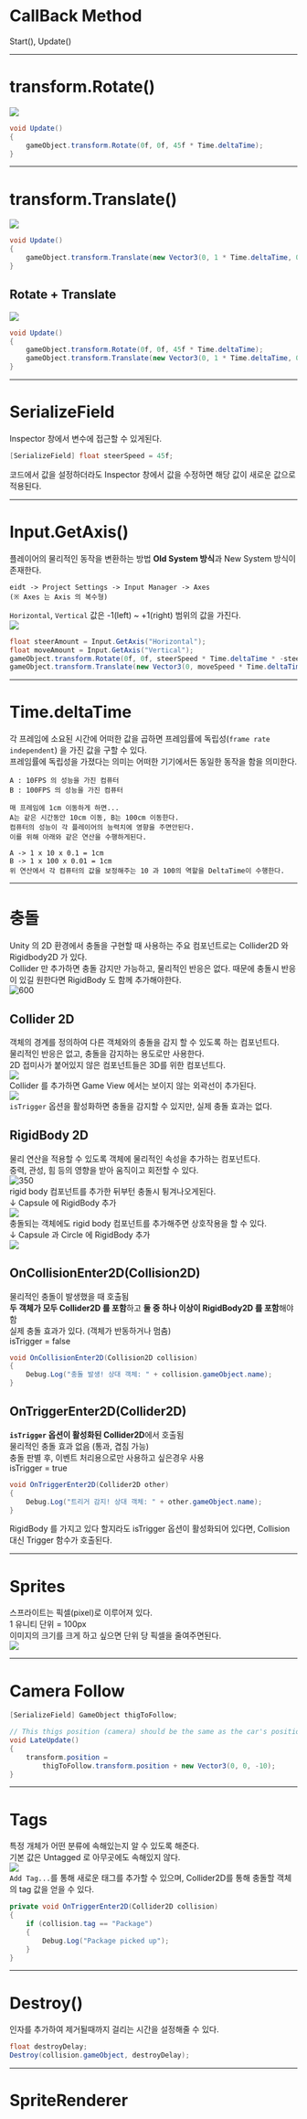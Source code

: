 # CallBack Method
Start(), Update()

---
# transform.Rotate()
![](./img/rotateCapsule.gif)
```csharp
void Update()
{
    gameObject.transform.Rotate(0f, 0f, 45f * Time.deltaTime);
}
```

---
# transform.Translate()
![](./img/capsuleMove.gif)
```csharp
void Update()
{
    gameObject.transform.Translate(new Vector3(0, 1 * Time.deltaTime, 0));
}
```
## Rotate + Translate
![](./img/capsuleMoveRotate.gif)
```csharp
void Update()
{
	gameObject.transform.Rotate(0f, 0f, 45f * Time.deltaTime);
	gameObject.transform.Translate(new Vector3(0, 1 * Time.deltaTime, 0));
}
```

---
# SerializeField
Inspector 창에서 변수에 접근할 수 있게된다.
```csharp
[SerializeField] float steerSpeed = 45f;
```
코드에서 값을 설정하더라도 Inspector 창에서 값을 수정하면 해당 값이 새로운 값으로 적용된다.

---
# Input.GetAxis()
플레이어의 물리적인 동작을 변환하는 방법
**Old System 방식**과 New System 방식이 존재한다.
```
eidt -> Project Settings -> Input Manager -> Axes 
(※ Axes 는 Axis 의 복수형)
```
`Horizontal`, `Vertical` 값은 -1(left) ~ +1(right)  범위의 값을 가진다.</br>
![](./img/capsuleControl.gif)
```csharp
float steerAmount = Input.GetAxis("Horizontal");
float moveAmount = Input.GetAxis("Vertical");
gameObject.transform.Rotate(0f, 0f, steerSpeed * Time.deltaTime * -steerAmount);
gameObject.transform.Translate(new Vector3(0, moveSpeed * Time.deltaTime * moveAmount, 0));

```

---
# Time.deltaTime

각 프레임에 소요된 시간에 어떠한 값을 곱하면 프레임률에 독립성(`frame rate independent`) 을 가진 값을 구할 수 있다.</br>
프레임률에 독립성을 가졌다는 의미는 어떠한 기기에서든 동일한 동작을 함을 의미한다.
```
A : 10FPS 의 성능을 가진 컴퓨터
B : 100FPS 의 성능을 가진 컴퓨터

매 프레임에 1cm 이동하게 하면...
A는 같은 시간동안 10cm 이동, B는 100cm 이동한다.
컴퓨터의 성능이 각 플레이어의 능력치에 영향을 주면안된다.
이를 위해 아래와 같은 연산을 수행하게된다.

A -> 1 x 10 x 0.1 = 1cm
B -> 1 x 100 x 0.01 = 1cm
위 연산에서 각 컴퓨터의 값을 보정해주는 10 과 100의 역할을 DeltaTime이 수행한다.
```

---
# 충돌
Unity 의 2D 환경에서 충돌을 구현할 때 사용하는 주요 컴포넌트로는 Collider2D 와 Rigidbody2D 가 있다.</br>
Collider 만 추가하면 충돌 감지만 가능하고, 물리적인 반응은 없다. 때문에 충돌시 반응이 있길 원한다면 RigidBody 도 함께 추가해야한다.</br>
![600](./img/Pasted%20image%2020250515112118.png)</br>
##  Collider 2D
객체의 경계를 정의하여 다른 객체와의 충돌을 감지 할 수 있도록 하는 컴포넌트다.</br>
물리적인 반응은 없고, 충돌을 감지하는 용도로만 사용한다.</br>
2D 접미사가 붙어있지 않은 컴포넌트들은 3D를 위한 컴포넌트다.</br>
![](./img/Pasted%20image%2020250515095139.png)</br>
Collider 를 추가하면 Game View 에서는 보이지 않는 외곽선이 추가된다.</br>
![](./img/Pasted%20image%2020250515100117.png)</br>
`isTrigger` 옵션을 활성화하면 충돌을 감지할 수 있지만, 실제 충돌 효과는 없다.</br>
## RigidBody 2D
물리 연산을 적용할 수 있도록 객체에 물리적인 속성을 추가하는 컴포넌트다.</br>
중력, 관성, 힘 등의 영향을 받아 움직이고 회전할 수 있다.</br>
![350](./img/Pasted%20image%2020250515102358.png)</br>
rigid body 컴포넌트를 추가한 뒤부턴 충돌시 튕겨나오게된다.</br>
↓ Capsule 에 RigidBody 추가</br>
![](./img/capsuleCollision.gif)</br>
충돌되는 객체에도 rigid body 컴포넌트를 추가해주면 상호작용을 할 수 있다.</br>
↓ Capsule 과 Circle 에 RigidBody 추가</br>
![](./img/capsuleCollision2.gif)</br>
## OnCollisionEnter2D(Collision2D)
물리적인 충돌이 발생했을 때 호출됨</br>
**두 객체가 모두 Collider2D 를 포함**하고 **둘 중 하나 이상이 RigidBody2D 를 포함**해야함</br>
실제 충돌 효과가 있다. (객체가 반동하거나 멈춤)</br>
isTrigger = false</br>
```csharp
void OnCollisionEnter2D(Collision2D collision)
{
    Debug.Log("충돌 발생! 상대 객체: " + collision.gameObject.name);
}
```

## OnTriggerEnter2D(Collider2D)
**`isTrigger` 옵션이 활성화된 Collider2D**에서 호출됨</br>
물리적인 충돌 효과 없음 (통과, 겹침 가능)</br>
충돌 판별 후, 이벤트 처리용으로만 사용하고 싶은경우 사용</br>
isTrigger = true</br>
```csharp
void OnTriggerEnter2D(Collider2D other)
{
    Debug.Log("트리거 감지! 상대 객체: " + other.gameObject.name);
}
```
RigidBody 를 가지고 있다 할지라도 isTrigger 옵션이 활성화되어 있다면, Collision 대신 Trigger 함수가 호출된다.</br>

---
# Sprites
스프라이트는 픽셀(pixel)로 이루어져 있다.</br>
1 유니티 단위 = 100px</br>
이미지의 크기를 크게 하고 싶으면 단위 당 픽셀을 줄여주면된다.</br>
![](./img/Pasted%20image%2020250515132856.png)</br>

---
# Camera Follow
```csharp
[SerializeField] GameObject thigToFollow;

// This thigs position (camera) should be the same as the car's position.
void LateUpdate()
{
    transform.position = 
	    thigToFollow.transform.position + new Vector3(0, 0, -10);
}
```

---
# Tags
특정 개체가 어떤 분류에 속해있는지 알 수 있도록 해준다.</br>
기본 값은 Untagged 로 아무곳에도 속해있지 않다.</br>
![](Pasted%20image%2020250515173816.png)</br>
`Add Tag...`를 통해 새로운 태그를 추가할 수 있으며, Collider2D를 통해 충돌할 객체의 tag 값을 얻을 수 있다.</br>
```csharp
private void OnTriggerEnter2D(Collider2D collision)
{
	if (collision.tag == "Package")
	{
		Debug.Log("Package picked up");
	}
}
```

---
# Destroy()
인자를 추가하여 제거될때까지 걸리는 시간을 설정해줄 수 있다.
```csharp
float destroyDelay;
Destroy(collision.gameObject, destroyDelay);
```

---
# SpriteRenderer
